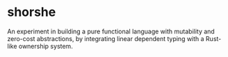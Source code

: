 # shorshe

An experiment in building a pure functional language with mutability and
zero-cost abstractions, by integrating linear dependent typing with a Rust-like
ownership system.
